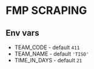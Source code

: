 # FMP SCRAPING

## Env vars
* TEAM_CODE - default `411`
* TEAM_NAME - default `'TISO'`
* TIME_IN_DAYS - default `21`

